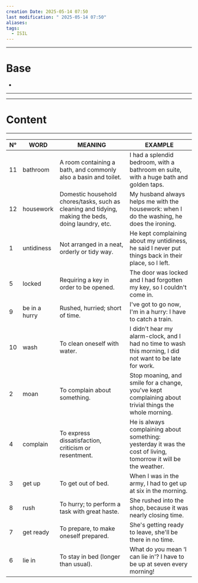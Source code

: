 ```yaml
---
creation Date: 2025-05-14 07:50
last modification: " 2025-05-14 07:50"
aliases: 
tags:
  - ISIL
---
```

___
# Base
- 
___
___
# Content
___

| N°  | WORD          | MEANING                                                                                             | EXAMPLE                                                                                                         |
| --- | ------------- | --------------------------------------------------------------------------------------------------- | --------------------------------------------------------------------------------------------------------------- |
| 11  | bathroom      | A room containing a bath, and commonly also a basin and toilet.                                     | I had a splendid bedroom, with a bathroom en suite, with a huge bath and golden taps.                           |
| 12  | housework     | Domestic household chores/tasks, such as cleaning and tidying, making the beds, doing laundry, etc. | My husband always helps me with the housework: when I do the washing, he does the ironing.                      |
| 1   | untidiness    | Not arranged in a neat, orderly or tidy way.                                                        | He kept complaining about my untidiness, he said I never put things back in their place, so I left.             |
| 5   | locked        | Requiring a key in order to be opened.                                                              | The door was locked and I had forgotten my key, so I couldn't come in.                                          |
| 9   | be in a hurry | Rushed, hurried; short of time.                                                                     | I've got to go now, I'm in a hurry: I have to catch a train.                                                    |
| 10  | wash          | To clean oneself with water.                                                                        | I didn't hear my alarm-clock, and I had no time to wash this morning, I did not want to be late for work.       |
| 2   | moan          | To complain about something.                                                                        | Stop moaning, and smile for a change, you've kept complaining about trivial things the whole morning.           |
| 4   | complain      | To express dissatisfaction, criticism or resentment.                                                | He is always complaining about something: yesterday it was the cost of living, tomorrow it will be the weather. |
| 3   | get up        | To get out of bed.                                                                                  | When I was in the army, I had to get up at six in the morning.                                                  |
| 8   | rush          | To hurry; to perform a task with great haste.                                                       | She rushed into the shop, because it was nearly closing time.                                                   |
| 7   | get ready     | To prepare, to make oneself prepared.                                                               | She's getting ready to leave, she'll be there in no time.                                                       |
| 6   | lie in        | To stay in bed (longer than usual).                                                                 | What do you mean ‘I can lie in'? I have to be up at seven every morning!                                        |


